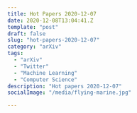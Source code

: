 ```yaml
---
title: Hot Papers 2020-12-07
date: 2020-12-08T13:04:41.Z
template: "post"
draft: false
slug: "hot-papers-2020-12-07"
category: "arXiv"
tags:
  - "arXiv"
  - "Twitter"
  - "Machine Learning"
  - "Computer Science"
description: "Hot papers 2020-12-07"
socialImage: "/media/flying-marine.jpg"

---
```

